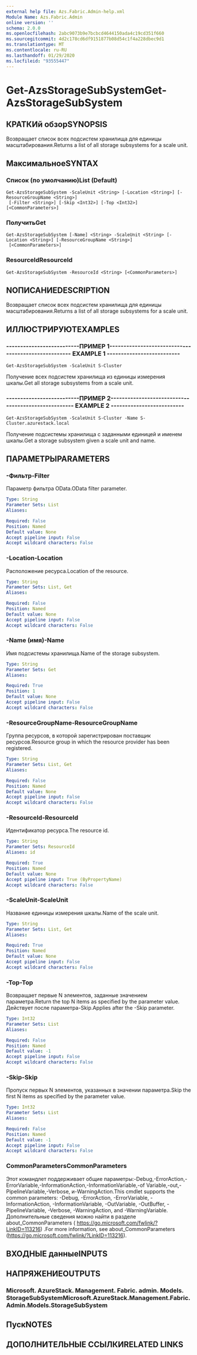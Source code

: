 ```yaml
---
external help file: Azs.Fabric.Admin-help.xml
Module Name: Azs.Fabric.Admin
online version: ''
schema: 2.0.0
ms.openlocfilehash: 2abc9073b9e7bcbcd4644150ada4c19cd351f660
ms.sourcegitcommit: 4d2c178cd6df9151877b08d54c1f4a228dbec9d1
ms.translationtype: MT
ms.contentlocale: ru-RU
ms.lasthandoff: 01/29/2020
ms.locfileid: "93555447"
---
```

# <span data-ttu-id="3e1b0-101">Get-AzsStorageSubSystem</span><span class="sxs-lookup"><span data-stu-id="3e1b0-101">Get-AzsStorageSubSystem</span></span>

## <span data-ttu-id="3e1b0-102">КРАТКИй обзор</span><span class="sxs-lookup"><span data-stu-id="3e1b0-102">SYNOPSIS</span></span>
<span data-ttu-id="3e1b0-103">Возвращает список всех подсистем хранилища для единицы масштабирования.</span><span class="sxs-lookup"><span data-stu-id="3e1b0-103">Returns a list of all storage subsystems for a scale unit.</span></span>

## <span data-ttu-id="3e1b0-104">Максимальное</span><span class="sxs-lookup"><span data-stu-id="3e1b0-104">SYNTAX</span></span>

### <span data-ttu-id="3e1b0-105">Список (по умолчанию)</span><span class="sxs-lookup"><span data-stu-id="3e1b0-105">List (Default)</span></span>
```
Get-AzsStorageSubSystem -ScaleUnit <String> [-Location <String>] [-ResourceGroupName <String>]
 [-Filter <String>] [-Skip <Int32>] [-Top <Int32>] [<CommonParameters>]
```

### <span data-ttu-id="3e1b0-106">Получить</span><span class="sxs-lookup"><span data-stu-id="3e1b0-106">Get</span></span>
```
Get-AzsStorageSubSystem [-Name] <String> -ScaleUnit <String> [-Location <String>] [-ResourceGroupName <String>]
 [<CommonParameters>]
```

### <span data-ttu-id="3e1b0-107">ResourceId</span><span class="sxs-lookup"><span data-stu-id="3e1b0-107">ResourceId</span></span>
```
Get-AzsStorageSubSystem -ResourceId <String> [<CommonParameters>]
```

## <span data-ttu-id="3e1b0-108">NОПИСАНИЕ</span><span class="sxs-lookup"><span data-stu-id="3e1b0-108">DESCRIPTION</span></span>
<span data-ttu-id="3e1b0-109">Возвращает список всех подсистем хранилища для единицы масштабирования.</span><span class="sxs-lookup"><span data-stu-id="3e1b0-109">Returns a list of all storage subsystems for a scale unit.</span></span>

## <span data-ttu-id="3e1b0-110">ИЛЛЮСТРИРУЮТ</span><span class="sxs-lookup"><span data-stu-id="3e1b0-110">EXAMPLES</span></span>

### <span data-ttu-id="3e1b0-111">--------------------------ПРИМЕР 1--------------------------</span><span class="sxs-lookup"><span data-stu-id="3e1b0-111">-------------------------- EXAMPLE 1 --------------------------</span></span>
```
Get-AzsStorageSubSystem -ScaleUnit S-Cluster
```

<span data-ttu-id="3e1b0-112">Получение всех подсистем хранилища из единицы измерения шкалы.</span><span class="sxs-lookup"><span data-stu-id="3e1b0-112">Get all storage subsystems from a scale unit.</span></span>

### <span data-ttu-id="3e1b0-113">--------------------------ПРИМЕР 2--------------------------</span><span class="sxs-lookup"><span data-stu-id="3e1b0-113">-------------------------- EXAMPLE 2 --------------------------</span></span>
```
Get-AzsStorageSubSystem -ScaleUnit S-Cluster -Name S-Cluster.azurestack.local
```

<span data-ttu-id="3e1b0-114">Получение подсистемы хранилища с заданными единицей и именем шкалы.</span><span class="sxs-lookup"><span data-stu-id="3e1b0-114">Get a storage subsystem given a scale unit and name.</span></span>

## <span data-ttu-id="3e1b0-115">ПАРАМЕТРЫ</span><span class="sxs-lookup"><span data-stu-id="3e1b0-115">PARAMETERS</span></span>

### <span data-ttu-id="3e1b0-116">-Фильтр</span><span class="sxs-lookup"><span data-stu-id="3e1b0-116">-Filter</span></span>
<span data-ttu-id="3e1b0-117">Параметр фильтра OData.</span><span class="sxs-lookup"><span data-stu-id="3e1b0-117">OData filter parameter.</span></span>

```yaml
Type: String
Parameter Sets: List
Aliases:

Required: False
Position: Named
Default value: None
Accept pipeline input: False
Accept wildcard characters: False
```

### <span data-ttu-id="3e1b0-118">-Location</span><span class="sxs-lookup"><span data-stu-id="3e1b0-118">-Location</span></span>
<span data-ttu-id="3e1b0-119">Расположение ресурса.</span><span class="sxs-lookup"><span data-stu-id="3e1b0-119">Location of the resource.</span></span>

```yaml
Type: String
Parameter Sets: List, Get
Aliases:

Required: False
Position: Named
Default value: None
Accept pipeline input: False
Accept wildcard characters: False
```

### <span data-ttu-id="3e1b0-120">-Name (имя)</span><span class="sxs-lookup"><span data-stu-id="3e1b0-120">-Name</span></span>
<span data-ttu-id="3e1b0-121">Имя подсистемы хранилища.</span><span class="sxs-lookup"><span data-stu-id="3e1b0-121">Name of the storage subsystem.</span></span>

```yaml
Type: String
Parameter Sets: Get
Aliases:

Required: True
Position: 1
Default value: None
Accept pipeline input: False
Accept wildcard characters: False
```

### <span data-ttu-id="3e1b0-122">-ResourceGroupName</span><span class="sxs-lookup"><span data-stu-id="3e1b0-122">-ResourceGroupName</span></span>
<span data-ttu-id="3e1b0-123">Группа ресурсов, в которой зарегистрирован поставщик ресурсов.</span><span class="sxs-lookup"><span data-stu-id="3e1b0-123">Resource group in which the resource provider has been registered.</span></span>

```yaml
Type: String
Parameter Sets: List, Get
Aliases:

Required: False
Position: Named
Default value: None
Accept pipeline input: False
Accept wildcard characters: False
```

### <span data-ttu-id="3e1b0-124">-ResourceId</span><span class="sxs-lookup"><span data-stu-id="3e1b0-124">-ResourceId</span></span>
<span data-ttu-id="3e1b0-125">Идентификатор ресурса.</span><span class="sxs-lookup"><span data-stu-id="3e1b0-125">The resource id.</span></span>

```yaml
Type: String
Parameter Sets: ResourceId
Aliases: id

Required: True
Position: Named
Default value: None
Accept pipeline input: True (ByPropertyName)
Accept wildcard characters: False
```

### <span data-ttu-id="3e1b0-126">-ScaleUnit</span><span class="sxs-lookup"><span data-stu-id="3e1b0-126">-ScaleUnit</span></span>
<span data-ttu-id="3e1b0-127">Название единицы измерения шкалы.</span><span class="sxs-lookup"><span data-stu-id="3e1b0-127">Name of the scale unit.</span></span>

```yaml
Type: String
Parameter Sets: List, Get
Aliases:

Required: True
Position: Named
Default value: None
Accept pipeline input: False
Accept wildcard characters: False
```

### <span data-ttu-id="3e1b0-128">-Top</span><span class="sxs-lookup"><span data-stu-id="3e1b0-128">-Top</span></span>
<span data-ttu-id="3e1b0-129">Возвращает первые N элементов, заданные значением параметра.</span><span class="sxs-lookup"><span data-stu-id="3e1b0-129">Return the top N items as specified by the parameter value.</span></span>
<span data-ttu-id="3e1b0-130">Действует после параметра-Skip.</span><span class="sxs-lookup"><span data-stu-id="3e1b0-130">Applies after the -Skip parameter.</span></span>

```yaml
Type: Int32
Parameter Sets: List
Aliases:

Required: False
Position: Named
Default value: -1
Accept pipeline input: False
Accept wildcard characters: False
```

### <span data-ttu-id="3e1b0-131">-Skip</span><span class="sxs-lookup"><span data-stu-id="3e1b0-131">-Skip</span></span>
<span data-ttu-id="3e1b0-132">Пропуск первых N элементов, указанных в значении параметра.</span><span class="sxs-lookup"><span data-stu-id="3e1b0-132">Skip the first N items as specified by the parameter value.</span></span>

```yaml
Type: Int32
Parameter Sets: List
Aliases:

Required: False
Position: Named
Default value: -1
Accept pipeline input: False
Accept wildcard characters: False
```

### <span data-ttu-id="3e1b0-133">CommonParameters</span><span class="sxs-lookup"><span data-stu-id="3e1b0-133">CommonParameters</span></span>
<span data-ttu-id="3e1b0-134">Этот командлет поддерживает общие параметры:-Debug,-ErrorAction,-ErrorVariable,-InformationAction,-InformationVariable,-of Variable,-out,-PipelineVariable,-Verbose, и-WarningAction.</span><span class="sxs-lookup"><span data-stu-id="3e1b0-134">This cmdlet supports the common parameters: -Debug, -ErrorAction, -ErrorVariable, -InformationAction, -InformationVariable, -OutVariable, -OutBuffer, -PipelineVariable, -Verbose, -WarningAction, and -WarningVariable.</span></span> <span data-ttu-id="3e1b0-135">Дополнительные сведения можно найти в разделе about_CommonParameters ( https://go.microsoft.com/fwlink/?LinkID=113216) .</span><span class="sxs-lookup"><span data-stu-id="3e1b0-135">For more information, see about_CommonParameters (https://go.microsoft.com/fwlink/?LinkID=113216).</span></span>

## <span data-ttu-id="3e1b0-136">ВХОДНЫЕ данные</span><span class="sxs-lookup"><span data-stu-id="3e1b0-136">INPUTS</span></span>

## <span data-ttu-id="3e1b0-137">НАПРЯЖЕНИЕ</span><span class="sxs-lookup"><span data-stu-id="3e1b0-137">OUTPUTS</span></span>

### <span data-ttu-id="3e1b0-138">Microsoft. AzureStack. Management. Fabric. admin. Models. StorageSubSystem</span><span class="sxs-lookup"><span data-stu-id="3e1b0-138">Microsoft.AzureStack.Management.Fabric.Admin.Models.StorageSubSystem</span></span>
## <span data-ttu-id="3e1b0-139">Пуск</span><span class="sxs-lookup"><span data-stu-id="3e1b0-139">NOTES</span></span>

## <span data-ttu-id="3e1b0-140">ДОПОЛНИТЕЛЬНЫЕ ССЫЛКИ</span><span class="sxs-lookup"><span data-stu-id="3e1b0-140">RELATED LINKS</span></span>
